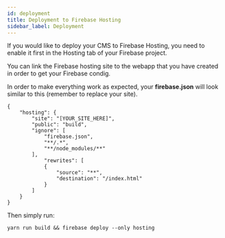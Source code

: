 ```yaml
---
id: deployment
title: Deployment to Firebase Hosting
sidebar_label: Deployment
---
```


If you would like to deploy your CMS to Firebase Hosting, you need to enable
it first in the Hosting tab of your Firebase project.

You can link the Firebase hosting site to the webapp that you have created
in order to get your Firebase condig.

In order to make everything work as expected, your **firebase.json** will
look similar to this (remember to replace your site).


```json5
{
    "hosting": {
        "site": "[YOUR_SITE_HERE]",
        "public": "build",
        "ignore": [
            "firebase.json",
            "**/.*",
            "**/node_modules/**"
        ],
            "rewrites": [
            {
                "source": "**",
                "destination": "/index.html"
            }
        ]
    }
}

```

Then simply run:
```
yarn run build && firebase deploy --only hosting
```

